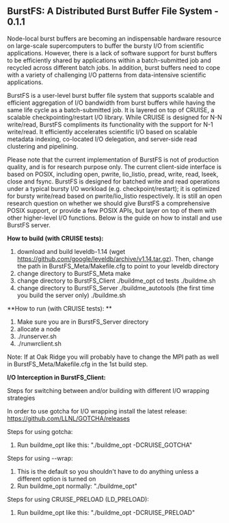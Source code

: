 ## BurstFS: A Distributed Burst Buffer File System - 0.1.1
Node-local burst buffers are becoming an indispensable hardware
resource on large-scale supercomputers to buffer the bursty
I/O from scientific applications. However, there is a lack of
software support for burst buffers to be efficiently shared by
applications within a batch-submitted job and recycled across
different batch jobs. In addition, burst buffers need to cope with
a variety of challenging I/O patterns from data-intensive scientific
applications.

BurstFS is a user-level burst buffer file system that supports scalable 
and efficient aggregation of I/O bandwidth from burst buffers while
having the same life cycle as a batch-submitted job. It is layered 
on top of CRUISE, a scalable checkpointing/restart I/O library. 
While CRUISE is designed for N-N write/read, BurstFS compliments its 
functionality with the support for N-1 write/read. It efficiently 
accelerates scientific I/O based on scalable metadata 
indexing, co-located I/O delegation, and server-side read clustering and
pipelining.


Please note that the current implementation of BurstFS is not of production 
quality, and is for research purpose only. The current client-side interface is based on POSIX, 
including open, pwrite, lio_listio, pread, write, read, lseek, close and fsync. BurstFS is designed 
for batched write and read operations under a typical bursty I/O workload (e.g. checkpoint/restart);
 it is optimized for bursty write/read based on pwrite/lio_listio respectively. It is still an open 
research question on whether we should give BurstFS a comprehensive POSIX support, or provide a few POSIX 
APIs, but layer on top of them with other higher-level I/O functions. Below is the 
guide on how to install and use BurstFS server.

**How to build (with CRUISE tests):**
1. download and build leveldb-1.14 (wget https://github.com/google/leveldb/archive/v1.14.tar.gz). 
   Then, change the path in BurstFS_Meta/Makefile.cfg to point to your leveldb directory  
2. change directory to BurstFS_Meta
   make
3. change directory to BurstFS_Client
   ./buildme_opt
   cd tests
   ./buildme.sh
4. change directory to BurstFS_Server
   ./buildme_autotools (the first time you build the server only)
   ./buildme.sh

**How to run (with CRUISE tests): **
1. Make sure you are in BurstFS_Server directory
2. allocate a node 
3. ./runserver.sh
4. ./runwrclient.sh

Note: If at Oak Ridge you will probably have to change the MPI path as well in 
BurstFS_Meta/Makefile.cfg in the 1st build step.
 
**I/O Interception in BurstFS_Client:**

Steps for switching between and/or building with different I/O wrapping strategies 

In order to use gotcha for I/O wrapping install the latest release:
https://github.com/LLNL/GOTCHA/releases

Steps for using gotcha:
1. Run buildme_opt like this: "./buildme_opt -DCRUISE_GOTCHA"

Steps for using --wrap:
1. This is the default so you shouldn't have to do anything unless 
a different option is turned on 
2. Run buildme_opt normally: "./buildme_opt"

Steps for using CRUISE_PRELOAD (LD_PRELOAD):
1. Run buildme_opt like this: "./buildme_opt -DCRUISE_PRELOAD"
  
